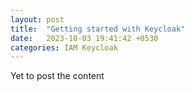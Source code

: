 ```yaml
---
layout: post
title:  "Getting started with Keycloak"
date:   2023-10-03 19:41:42 +0530
categories: IAM Keycloak
---
```

Yet to post the content